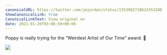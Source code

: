 ```yaml
---
canonicalURL: https://twitter.com/jmjordan/status/1353902728624353288
ShowCanonicalLink: true
CanonicalLinkText: View original on
date: 2021-01-26T03:08:59+00:00
---
```

Poppy is really trying for the “Weirdest Artist of Our Time” award. 🎵

![](/images/1353902728624353288-EsoHWMeXEAEXixF.jpg)